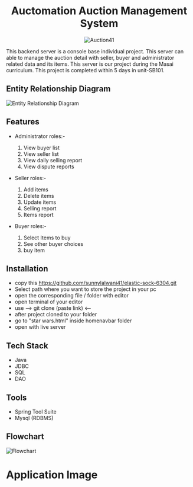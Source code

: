 <div align=center>
  <h1> Auctomation Auction Management System </h1>
</div>

<div align=center>

![Auction41](https://user-images.githubusercontent.com/103615858/208630237-990fb672-6d2e-4ff6-b998-b6989cf16739.gif)
</div>

This backend server is a console base individual project. This server can able to manage the auction detail with seller, buyer and administrator related data and its items. This server is our project during the Masai curriculum. This project is completed within 5 days in unit-SB101.

## Entity Relationship Diagram
![Entity Relationship Diagram](https://user-images.githubusercontent.com/103615858/208626599-b36e7c82-5ed3-4414-b3c7-8adc6eaad3d0.jpg)

## Features

- Administrator roles:-
  1. View buyer list
  2. View seller list
  3. View daily selling report
  4. View dispute reports
  
 - Seller roles:-
   1. Add items
   2. Delete items
   3. Update items
   4. Selling report
   5. Items report
  
- Buyer roles:-
  1. Select Items to buy
  2. See other buyer choices
  3. buy item  


## Installation

- copy this https://github.com/sunnylalwani41/elastic-sock-6304.git
- Select path where you want to store the project in your pc
- open the corresponding file / folder with editor
- open terminal of your editor
- use  --> git clone (paste link) <-- 
- after project cloned to your folder
- go to "star wars.html" inside homenavbar folder
- open with live server
    
## Tech Stack

* Java
* JDBC
* SQL
* DAO

## Tools

* Spring Tool Suite
* Mysql (RDBMS)



## Flowchart
![Flowchart](https://user-images.githubusercontent.com/103615858/208626781-1f58135c-2163-4bef-a0ae-66c16f59f6fc.jpeg)



# Application Image



